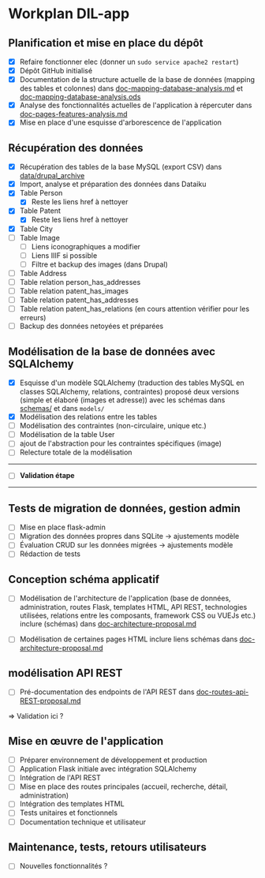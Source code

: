 # Workplan DIL-app

## Planification et mise en place du dépôt

- [X] Refaire fonctionner elec (donner un `sudo service apache2 restart`)
- [X] Dépôt GitHub initialisé
- [X] Documentation de la structure actuelle de la base de données (mapping des tables et colonnes) dans [doc-mapping-database-analysis.md](Analysis/doc-mapping-database-analysis.md) et [doc-mapping-database-analysis.ods](Analysis/doc-mapping-database-analysis.ods)
- [X] Analyse des fonctionnalités actuelles de l'application à répercuter dans [doc-pages-features-analysis.md](Analysis/doc-pages-features-analysis.md)
- [X] Mise en place d'une esquisse d'arborescence de l'application

## Récupération des données

- [X] Récupération des tables de la base MySQL (export CSV) dans [data/drupal_archive](../../data/drupal_archive)
- [X] Import, analyse et préparation des données dans Dataiku
- [X] Table Person
  - [X] Reste les liens href à nettoyer
- [X] Table Patent
  - [X] Reste les liens href à nettoyer
- [X] Table City
- [ ] Table Image
  - [ ] Liens iconographiques a modifier
  - [ ] Liens IIIF si possible 
  - [ ] Filtre et backup des images (dans Drupal)
- [ ] Table Address
- [ ] Table relation person_has_addresses
- [ ] Table relation patent_has_images
- [ ] Table relation patent_has_addresses
- [ ] Table relation patent_has_relations (en cours attention vérifier pour les erreurs)
- [ ] Backup des données netoyées et préparées

## Modélisation de la base de données avec SQLAlchemy

- [X] Esquisse d'un modèle SQLAlchemy (traduction des tables MySQL en classes SQLAlchemy, relations, contraintes) proposé deux versions (simple et élaboré (images et adresse)) avec les schémas dans [schemas/](Proposal/schemas) et dans `models/`
- [X] Modélisation des relations entre les tables
- [ ] Modélisation des contraintes (non-circulaire, unique etc.)
- [ ] Modélisation de la table User
- [ ] ajout de l'abstraction pour les contraintes spécifiques (image)
- [ ] Relecture totale de la modélisation

---
- [ ] **Validation étape**
---

## Tests de migration de données, gestion admin

- [ ] Mise en place flask-admin
- [ ] Migration des données propres dans SQLite -> ajustements modèle
- [ ] Évaluation CRUD sur les données migrées -> ajustements modèle
- [ ] Rédaction de tests

## Conception schéma applicatif

- [ ] Modélisation de l'architecture de l'application (base de données, administration, routes Flask, templates HTML, API REST, technologies utilisées, relations entre les composants, framework CSS ou VUEJs etc.) inclure (schémas) dans [doc-architecture-proposal.md](Proposal/doc-architecture-proposal.md)
- [ ] Modélisation de certaines pages HTML inclure liens schémas dans [doc-architecture-proposal.md](Proposal/doc-architecture-proposal.md)

      
##  modélisation API REST

- [ ] Pré-documentation des endpoints de l'API REST dans [doc-routes-api-REST-proposal.md](Proposal/doc-routes-api-REST-proposal.md)

=> Validation ici ?

## Mise en œuvre de l'application 

- [ ] Préparer environnement de développement et production
- [ ] Application Flask initiale avec intégration SQLAlchemy
- [ ] Intégration de l'API REST
- [ ] Mise en place des routes principales (accueil, recherche, détail, administration)
- [ ] Intégration des templates HTML
- [ ] Tests unitaires et fonctionnels
- [ ] Documentation technique et utilisateur

## Maintenance, tests, retours utilisateurs

- [ ] Nouvelles fonctionnalités ?